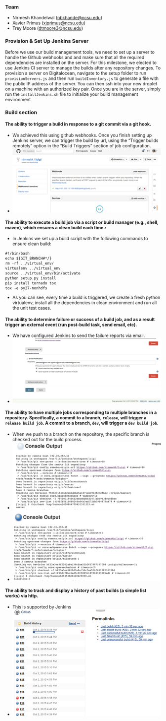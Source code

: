 ### Team
- Nirmesh Khandelwal (nbkhande@ncsu.edu)
- Xavier Primus (xjprimus@ncsu.edu)
- Trey Moore (dtmoore3@ncsu.edu)

### Provision & Set Up Jenkins Server
Before we use our build management tools, we need to set up a server to handle the Github webhooks and and make sure that all the required dependencies are installed on the server. For this milestone, we elected to use Jenkins CI server to manage the builds after any repository changes. To provision a server on Digitalocean, navigate to the setup folder to run <code>provisionServers.js</code> and then run <code>buildInventory.js</code> to generate a file with the public IP address of the server. You can then ssh into your new droplet on a machine with an authorized key pair. Once you are in the server, simply run the <code>installJenkins.sh</code> file to initialize your build management environment


### Build section

#### The ability to trigger a build in response to a git commit via a git hook.
- We achieved this using github webhooks. Once you finish setting up Jenkins server, we can trigger the build by url, using the “Trigger builds remotely” option in the “Build Triggers” section of job configuration. 
- ![Webhook](images/webhook.png)

#### The ability to execute a build job via a script or build manager (e.g., shell, maven), which ensures a clean build each time.:
- In Jenkins we set up a build script with the following commands to ensure clean build:
```shell
#!/bin/bash
echo ${GIT_BRANCH#*/}
rm -rf ../virtual_env/
virtualenv ../virtual_env
source ../virtual_env/bin/activate
python setup.py install
pip install tornado tox
tox -e py27-nonhdfs
```
- As you can see, every time a build is triggered, we create a fresh python virtualenv, install all the dependencies in clean environment and run all the unit test cases.

#### The ability to determine failure or success of a build job, and as a result trigger an external event (run post-build task, send email, etc).
- We have configured Jenkins to send the failure reports via email.
- ![Post build](images/post-build.png)

#### The ability to have multiple jobs corresponding to multiple branches in a repository. Specifically, a commit to a branch, `release`, will trigger a `release build job`. A commit to a branch, `dev`, will trigger a `dev build job`.
- When we push to a branch on the repository, the specific branch is checked out for the build process.
- ![Checkout master](images/build-master.png)
- ![Checkout milestone-1](images/build-m1.png)

#### The ability to track and display a history of past builds (a simple list works) via http.
- This is supported by Jenkins
- ![Build status](images/build-status.png)
